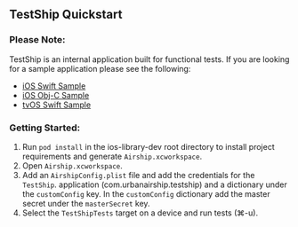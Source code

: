 ## TestShip Quickstart

### Please Note:

TestShip is an internal application built for functional tests. If you are looking
for a sample application please see the following:
* [iOS Swift Sample](../SwiftSample)
* [iOS Obj-C Sample](../Sample)
* [tvOS Swift Sample](../tvOSSample)

### Getting Started:

1. Run `pod install` in the ios-library-dev root directory to install project
requirements and generate `Airship.xcworkspace`.
2. Open `Airship.xcworkspace`.
3. Add an `AirshipConfig.plist` file and add the credentials for the `TestShip`.
application (com.urbanairship.testship) and a dictionary under the `customConfig` key.
In the `customConfig` dictionary add the master secret under the `masterSecret` key.
4. Select the `TestShipTests` target on a device and run tests (⌘-u).
